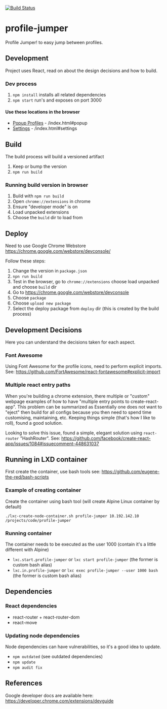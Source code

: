 
[![Build Status](https://travis-ci.org/profile-jumper/profile-jumper.svg?branch=master)](https://travis-ci.org/profile-jumper/profile-jumper)

# profile-jumper
Profile Jumper! to easy jump between profiles.

## Development
Project uses React, read on about the design decisions and how to build.

### Dev process 
1. `npm install` installs all related dependencies
2. `npm start` run's and exposes on port 3000 

#### Use these locations in the browser
* [Popup Profiles](http://10.192.142.10:3000/index.html#popup) - /index.html#popup
* [Settings](http://10.192.142.10:3000/index.html#settings) - /index.html#settings

## Build
The build process will build a versioned artifact
1. Keep or bump the version 
2. `npm run build`

### Running build version in browser
1. Build with `npm run build`
2. Open `chrome://extensions` in chrome
3. Ensure "developer mode" is on
4. Load unpacked extensions
5. Choose the `build` dir to load from

## Deploy
Need to use Google Chrome Webstore https://chrome.google.com/webstore/devconsole/

Follow these steps:
1. Change the version in `package.json`
2. `npn run build`
3. Test in the browser, go to `chrome://extensions` choose load unpacked and choose `build` dir
4. Go to https://chrome.google.com/webstore/devconsole
5. Choose `package`
6. Choose `upload new package`
7. Select the deploy package from `deploy` dir (this is created by the build process)



## Development Decisions
Here you can understand the decisions taken for each aspect.

### Font Awesome
Using Font Awesome for the profile icons, need to perform explicit imports.
See: https://github.com/FortAwesome/react-fontawesome#explicit-import

### Multiple react entry paths
When you're building a chrome extension, there multiple or "custom" webpage examples of how to have "multiple entry points to create-react-app". This problem can be summarized as Essentially one does not want to "eject" then build for all configs because you then need to spend time customising, maintaining, etc. Keeping things simple (that's how I like to roll), found a good solution.

Looking to solve this issue, found a simple, elegant solution using ```react-router``` "HashRouter".
See: https://github.com/facebook/create-react-app/issues/1084#issuecomment-448631037

## Running in LXD container
First create the container, use bash tools see: https://github.com/eugene-the-red/bash-scripts

### Example of creating container
Create the container using bash tool (will create Alpine Linux container by default)

`./lxc-create-node-container.sh profile-jumper 10.192.142.10 /projects/code/profile-jumper`

### Running container
The container needs to be executed as the user 1000 (contain it's a little different with Alpine)
* `lxc.start.profile-jumper` or `lxc start profile-jumper` (the former is custom bash alias)
* `lxc.in.profile-jumper` or `lxc exec profile-jumper --user 1000 bash` (the former is custom bash alias)

## Dependencies

### React dependencies
* react-router + react-router-dom
* react-move

### Updating node dependencies
Node dependencies can have vulnerabilities, so it's a good idea to update.
* `npm outdated` (see outdated dependencies)
* `npm update`
* `npm audit fix`


## References
Google developer docs are available here:
https://developer.chrome.com/extensions/devguide
